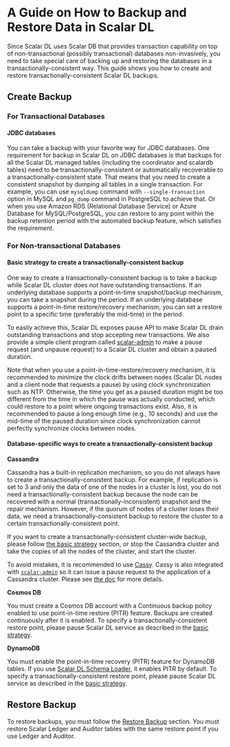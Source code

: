 # A Guide on How to Backup and Restore Data in Scalar DL

Since Scalar DL uses Scalar DB that provides transaction capability on top of non-transactional (possibly transactional) databases non-invasively,
you need to take special care of backing up and restoring the databases in a transactionally-consistent way.
This guide shows you how to create and restore transactionally-consistent Scalar DL backups.

## Create Backup

### For Transactional Databases

#### JDBC databases

You can take a backup with your favorite way for JDBC databases.
One requirement for backup in Scalar DL on JDBC databases is that backups for all the Scalar DL managed tables (including the coordinator and scalardb tables) need to be transactionally-consistent or automatically recoverable to a transactionally-consistent state.
That means that you need to create a consistent snapshot by dumping all tables in a single transaction. For example, you can use `mysqldump` command with `--single-transaction` option in MySQL and `pg_dump` command in PostgreSQL to achieve that.
Or when you use Amazon RDS (Relational Database Service) or Azure Database for MySQL/PostgreSQL, you can restore to any point within the backup retention period with the automated backup feature, which satisfies the requirement.

### For Non-transactional Databases

#### Basic strategy to create a transactionally-consistent backup

One way to create a transactionally-consistent backup is to take a backup while Scalar DL cluster does not have outstanding transactions.
If an underlying database supports a point-in-time snapshot/backup mechanism, you can take a snapshot during the period.
If an underlying database supports a point-in-time restore/recovery mechanism, you can set a restore point to a specific time (preferably the mid-time) in the period.

To easily achieve this, Scalar DL exposes pause API to make Scalar DL drain outstanding transactions and stop accepting new transactions.
We also provide a simple client program called [scalar-admin](https://github.com/scalar-labs/scalar-admin) to make a pause request (and unpause request) to a Scalar DL cluster and obtain a paused duration.

Note that when you use a point-in-time-restore/recovery mechanism, it is recommended to minimize the clock drifts between nodes (Scalar DL nodes and a client node that requests a pause) by using clock synchronization such as NTP.
Otherwise, the time you get as a paused duration might be too different from the time in which the pause was actually conducted, which could restore to a point where ongoing transactions exist.
Also, it is recommended to pause a long enough time (e.g., 10 seconds) and use the mid-time of the paused duration since clock synchronization cannot perfectly synchronize clocks between nodes.

#### Database-specific ways to create a transactionally-consistent backup

**Cassandra**

Cassandra has a built-in replication mechanism, so you do not always have to create a transactionally-consistent backup.
For example, if replication is set to 3 and only the data of one of the nodes in a cluster is lost, you do not need a transactionally-consistent backup because the node can be recovered with a normal (transactionally-inconsistent) snapshot and the repair mechanism. 
However, if the quorum of nodes of a cluster loses their data, we need a transactionally-consistent backup to restore the cluster to a certain transactionally-consistent point.

If you want to create a transactionally-consistent cluster-wide backup, please follow [the basic strategy](#basic-strategy-to-create-a-transactionally-consistent-backup) section, or 
stop the Cassandra cluster and take the copies of all the nodes of the cluster, and start the cluster. 

To avoid mistakes, it is recommended to use [Cassy](https://github.com/scalar-labs/cassy).
Cassy is also integrated with [`scalar-admin`](https://github.com/scalar-labs/scalar-admin) so it can issue a pause request to the application of a Cassandra cluster.
Please see [the doc](https://github.com/scalar-labs/cassy/blob/master/docs/getting-started.md#take-cluster-wide-consistent-backups) for more details.

**Cosmos DB**

You must create a Cosmos DB account with a Continuous backup policy enabled to use point-in-time restore (PITR) feature. Backups are created continuously after it is enabled.
To specify a transactionally-consistent restore point, please pause Scalar DL service as described in the [basic strategy](#basic-strategy-to-create-a-transactionally-consistent-backup).

**DynamoDB**

You must enable the point-in-time recovery (PITR) feature for DynamoDB tables. If you use [Scalar DL Schema Loader](https://github.com/scalar-labs/scalardl-schema-loader), it enables PITR by default.
To specify a transactionally-consistent restore point, please pause Scalar DL service as described in the [basic strategy](#basic-strategy-to-create-a-transactionally-consistent-backup).

## Restore Backup

To restore backups, you must follow the [Restore Backup](https://github.com/scalar-labs/scalardb/blob/master/docs/backup-restore.md#restore-backup) section.
You must restore Scalar Ledger and Auditor tables with the same restore point if you use Ledger and Auditor.
